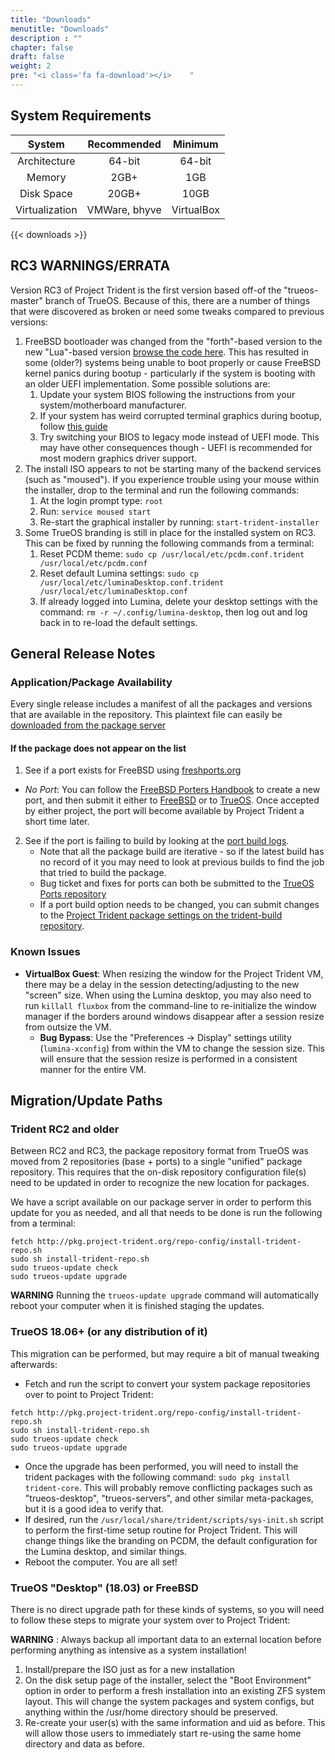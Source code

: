 ```yaml
---
title: "Downloads"
menutitle: "Downloads"
description : ""
chapter: false
draft: false
weight: 2
pre: "<i class='fa fa-download'></i>	"
---
```


## System Requirements
|System|Recommended|Minimum |
|:--:|:--------------------:|:--------------:|
|Architecture| 64-bit | 64-bit |
| Memory | 2GB+ | 1GB |
|Disk Space| 20GB+ | 10GB |
|Virtualization| VMWare, bhyve | VirtualBox |


{{< downloads >}}


## RC3 WARNINGS/ERRATA
Version RC3 of Project Trident is the first version based off-of the "trueos-master" branch of TrueOS. Because of this, there are a number of things that were discovered as broken or need some tweaks compared to previous versions:

1. FreeBSD bootloader was changed from the "forth"-based version to the new "Lua"-based version [browse the code here](https://github.com/trueos/trueos/tree/trueos-master/stand). This has resulted in some (older?) systems being unable to boot properly or cause FreeBSD kernel panics during bootup - particularly if the system is booting with an older UEFI implementation. Some possible solutions are:
   1. Update your system BIOS following the instructions from your system/motherboard manufacturer.
   2. If your system has weird corrupted terminal graphics during bootup, follow [this guide](https://github.com/trueos/trueos/wiki/UEFI-Resolution)
   3. Try switching your BIOS to legacy mode instead of UEFI mode. This may have other consequences though - UEFI is recommended for most modern graphics driver support.
2. The install ISO appears to not be starting many of the backend services (such as "moused"). If you experience trouble using your mouse within the installer, drop to the terminal and run the following commands:
   1. At the login prompt type: `root`
   2. Run: `service moused start`
   3. Re-start the graphical installer by running: `start-trident-installer`
2. Some TrueOS branding is still in place for the installed system on RC3. This can be fixed by running the following commands from a terminal:
   1. Reset PCDM theme: `sudo cp /usr/local/etc/pcdm.conf.trident /usr/local/etc/pcdm.conf`
   2. Reset default Lumina settings: `sudo cp /usr/local/etc/luminaDesktop.conf.trident /usr/local/etc/luminaDesktop.conf`
   3. If already logged into Lumina, delete your desktop settings with the command: `rm -r ~/.config/lumina-desktop`, then log out and log back in to re-load the default settings.

## General Release Notes
### Application/Package Availability
Every single release includes a manifest of all the packages and versions that are available in the repository.
This plaintext file can easily be [downloaded from the package server](http://pkg.project-trident.org/iso/release/pkg.list)

#### If the package does not appear on the list
1. See if a port exists for FreeBSD using [freshports.org](www.freshports.org)
  * *No Port*: You can follow the [FreeBSD Porters Handbook](https://www.freebsd.org/doc/en/books/porters-handbook/) to create a new port, and then submit it either to [FreeBSD](https://bugs.freebsd.org/bugzilla/) or to [TrueOS](https://github.com/trueos/trueos-ports). Once accepted by either project, the port will become available by Project Trident a short time later.
2. See if the port is failing to build by looking at the [port build logs](https://builds.ixsystems.com/poseidon/jail.html?mastername=trident-master-current).
   * Note that all the package build are iterative - so if the latest build has no record of it you may need to look at previous builds to find the job that tried to build the package.
   * Bug ticket and fixes for ports can both be submitted to the [TrueOS Ports repository](https://github.com/trueos/trueos-ports)
   * If a port build option needs to be changed, you can submit changes to the [Project Trident package settings on the trident-build repository](https://github.com/project-trident/trident-build/blob/master/trident-master.json).

### Known Issues
* **VirtualBox Guest**: When resizing the window for the Project Trident VM, there may be a delay in the session detecting/adjusting to the new "screen" size. When using the Lumina desktop, you may also need to run `killall fluxbox` from the command-line to re-initialize the window manager if the borders around windows disappear after a session resize from outsize the VM.
   * **Bug Bypass**: Use the "Preferences -> Display" settings utility (`lumina-xconfig`) from within the VM to change the session size. This will ensure that the session resize is performed in a consistent manner for the entire VM.

## Migration/Update Paths
### Trident RC2 and older
Between RC2 and RC3, the package repository format from TrueOS was moved from 2 repositories (base + ports) to a single "unified" package repository. This requires that the on-disk repository configuration file(s) need to be updated in order to recognize the new location for packages.

We have a script available on our package server in order to perform this update for you as needed, and all that needs to be done is run the following from a terminal:

```
fetch http://pkg.project-trident.org/repo-config/install-trident-repo.sh
sudo sh install-trident-repo.sh
sudo trueos-update check
sudo trueos-update upgrade
```
**WARNING** Running the `trueos-update upgrade` command will automatically reboot your computer when it is finished staging the updates.


### TrueOS 18.06+ (or any distribution of it)
This migration can be performed, but may require a bit of manual tweaking afterwards:

* Fetch and run the script to convert your system package repositories over to point to Project Trident:

```
fetch http://pkg.project-trident.org/repo-config/install-trident-repo.sh
sudo sh install-trident-repo.sh
sudo trueos-update check
sudo trueos-update upgrade
```
* Once the upgrade has been performed, you will need to install the trident packages with the following command: `sudo pkg install trident-core`. This will probably remove conflicting packages such as "trueos-desktop", "trueos-servers", and other similar meta-packages, but it is a good idea to verify that.
* If desired, run the `/usr/local/share/trident/scripts/sys-init.sh` script to perform the first-time setup routine for Project Trident. This will change things like the branding on PCDM, the default configuration for the Lumina desktop, and similar things.
* Reboot the computer. You are all set!

### TrueOS "Desktop" (18.03) or FreeBSD
There is no direct upgrade path for these kinds of systems, so you will need to follow these steps to migrate your system over to Project Trident:

**WARNING** : Always backup all important data to an external location before performing anything as intensive as a system installation!

1. Install/prepare the ISO just as for a new installation
2. On the disk setup page of the installer, select the "Boot Environment" option in order to perform a fresh installation into an existing ZFS system layout. This will change the system packages and system configs, but anything within the /usr/home directory should be preserved.
3. Re-create your user(s) with the same information and uid as before. This will allow those users to immediately start re-using the same home directory and data as before.
